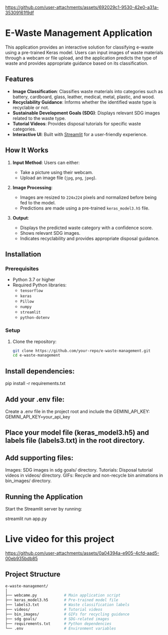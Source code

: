 

https://github.com/user-attachments/assets/692029c1-9530-42e0-a31a-35309161f9df

# E-Waste Management Application

This application provides an interactive solution for classifying e-waste using a pre-trained Keras model. Users can input images of waste materials through a webcam or file upload, and the application predicts the type of waste and provides appropriate guidance based on its classification.

## Features
- **Image Classification**: Classifies waste materials into categories such as battery, cardboard, glass, leather, medical, metal, plastic, and wood.
- **Recyclability Guidance**: Informs whether the identified waste type is recyclable or not.
- **Sustainable Development Goals (SDG)**: Displays relevant SDG images related to the waste type.
- **Tutorial Videos**: Provides disposal tutorials for specific waste categories.
- **Interactive UI**: Built with [Streamlit](https://streamlit.io/) for a user-friendly experience.

## How It Works
1. **Input Method**: Users can either:
   - Take a picture using their webcam.
   - Upload an image file (`jpg`, `png`, `jpeg`).

2. **Image Processing**:
   - Images are resized to `224x224` pixels and normalized before being fed to the model.
   - Predictions are made using a pre-trained `keras_model3.h5` file.

3. **Output**:
   - Displays the predicted waste category with a confidence score.
   - Shows relevant SDG images.
   - Indicates recyclability and provides appropriate disposal guidance.

## Installation
### Prerequisites
- Python 3.7 or higher
- Required Python libraries:
  - `tensorflow`
  - `keras`
  - `Pillow`
  - `numpy`
  - `streamlit`
  - `python-dotenv`

### Setup
1. Clone the repository:
   ```bash
   git clone https://github.com/your-repo/e-waste-management.git
   cd e-waste-management
## Install dependencies:
pip install -r requirements.txt
## Add your .env file:
Create a .env file in the project root and include the GEMINI_API_KEY:
GEMINI_API_KEY=your_api_key
## Place your model file (keras_model3.h5) and labels file (labels3.txt) in the root directory.
## Add supporting files:

Images: SDG images in sdg goals/ directory.
Tutorials: Disposal tutorial videos in videos/ directory.
GIFs: Recycle and non-recycle bin animations in bin_images/ directory.
## Running the Application
Start the Streamlit server by running:

streamlit run app.py
# Live video for this project
https://github.com/user-attachments/assets/0a04394a-e905-4cfd-aad5-00eb935bdb85


## Project Structure
```bash
e-waste-management/
│
├── webcame.py            # Main application script
├── keras_model3.h5       # Pre-trained model file
├── labels3.txt           # Waste classification labels
├── videos/               # Tutorial videos
├── bin_images/           # GIFs for recycling guidance
├── sdg goals/            # SDG-related images
├── requirements.txt      # Python dependencies
└── .env                  # Environment variables


